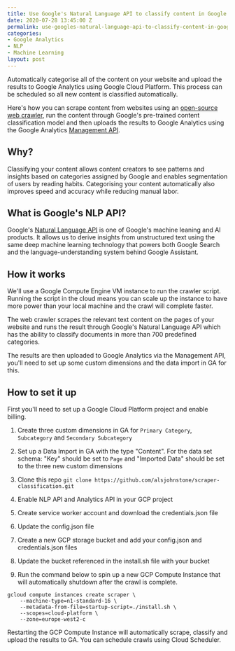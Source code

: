```yaml
---
title: Use Google's Natural Language API to classify content in Google Analytics
date: 2020-07-28 13:45:00 Z
permalink: use-googles-natural-language-api-to-classify-content-in-google-analytics
categories:
- Google Analytics
- NLP
- Machine Learning
layout: post
---
```


Automatically categorise all of the content on your website and upload the results to Google Analytics using Google Cloud Platform. This process can be scheduled so all new content is classified automatically.

<amp-img src="/assets/images/nlp-ga.jpg" width="1280" height="720" layout="responsive"></amp-img>

Here's how you can scrape content from websites using an [open-source web crawler](https://github.com/yujiosaka/headless-chrome-crawler), run the content through Google's pre-trained content classification model and then uploads the results to Google Analytics using the Google Analytics [Management API](https://developers.google.com/analytics/devguides/config/mgmt/v3). 

## Why?

Classifying your content allows content creators to see patterns and insights based on categories assigned by Google and enables segmentation of users by reading habits. Categorising your content automatically also improves speed and accuracy while reducing manual labor.

## What is Google's NLP API?

Google's [Natural Language API](https://cloud.google.com/natural-language) is one of Google's machine leaning and AI products. It allows us to derive insights from unstructured text using the same deep machine learning technology that powers both Google Search and the language-understanding system behind Google Assistant.

## How it works

We'll use a Google Compute Engine VM instance to run the crawler script. Running the script in the cloud means you can scale up the instance to have more power than your local machine and the crawl will complete faster.

<amp-img src="/assets/images/scraper-vm.png" width="2386" height="654" layout="responsive"></amp-img>

The web crawler scrapes the relevant text content on the pages of your website and runs the result through Google's Natural Language API which has the ability to classify documents in more than 700 predefined categories.

The results are then uploaded to Google Analytics via the Management API, you'll need to set up some custom dimensions and the data import in GA for this.

## How to set it up

First you'll need to set up a Google Cloud Platform project and enable billing.

1) Create three custom dimensions in GA for `Primary Category`, `Subcategory` and `Secondary Subcategory`

2) Set up a Data Import in GA with the type "Content". For the data set schema: "Key" should be set to `Page` and "Imported Data" should be set to the three new custom dimensions

3) Clone this repo `git clone https://github.com/alsjohnstone/scraper-classification.git`

4) Enable NLP API and Analytics API in your GCP project

5) Create service worker account and download the credentials.json file

6) Update the config.json file

7) Create a new GCP storage bucket and add your config.json and credentials.json files

8) Update the bucket referenced in the install.sh file with your bucket

9) Run the command below to spin up a new GCP Compute Instance that will automatically shutdown after the crawl is complete.

```
gcloud compute instances create scraper \
    --machine-type=n1-standard-16 \
    --metadata-from-file=startup-script=./install.sh \
    --scopes=cloud-platform \
    --zone=europe-west2-c
```

Restarting the GCP Compute Instance will automatically scrape, classify and upload the results to GA. You can schedule crawls using Cloud Scheduler.

